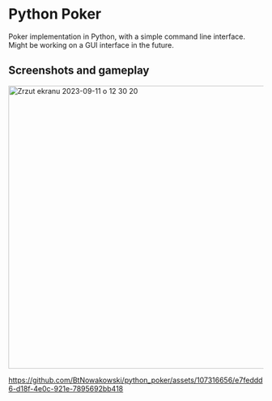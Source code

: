 # Python Poker

Poker implementation in Python, with a simple command line interface.
Might be working on a GUI interface in the future.  

## Screenshots and gameplay  

<img width="560" alt="Zrzut ekranu 2023-09-11 o 12 30 20" src="https://github.com/BtNowakowski/python_poker/assets/107316656/65d264b7-f953-4a01-b0a4-447a1e05ae97">


https://github.com/BtNowakowski/python_poker/assets/107316656/e7feddd6-d18f-4e0c-921e-7895692bb418

